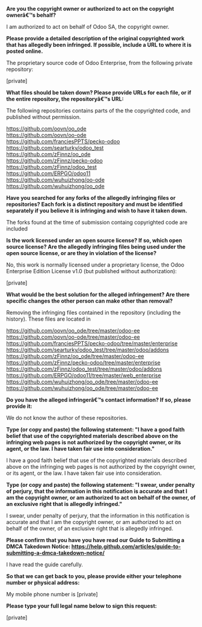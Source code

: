 **Are you the copyright owner or authorized to act on the copyright
ownerâ€™s behalf?**

I am authorized to act on behalf of Odoo SA, the copyright owner.

**Please provide a detailed description of the original copyrighted work
that has allegedly been infringed. If possible, include a URL to where
it is posted online.**

The proprietary source code of Odoo Enterprise, from the following
private repository:

[private]

**What files should be taken down? Please provide URLs for each file, or
if the entire repository, the repositoryâ€™s URL:**

The following repositories contains parts of the the copyrighted code,
and published without permission.

https://github.com/oovn/oo_ode  
https://github.com/oovn/oo-ode  
https://github.com/franciesPPTS/pecko-odoo  
https://github.com/searturky/odoo_test  
https://github.com/zFinnz/oo_ode  
https://github.com/zFinnz/pecko-odoo  
https://github.com/zFinnz/odoo_test  
https://github.com/ERPGO/odoo11  
https://github.com/wuhuizhong/oo-ode  
https://github.com/wuhuizhong/oo_ode  

**Have you searched for any forks of the allegedly infringing files or
repositories? Each fork is a distinct repository and must be identified
separately if you believe it is infringing and wish to have it taken down.**

The forks found at the time of submission containg copyrighted code are included

**Is the work licensed under an open source license? If so, which open
source license? Are the allegedly infringing files being used under the
open source license, or are they in violation of the license?**

No, this work is normally licensed under a proprietary license, the Odoo
Enterprise Edition License v1.0 (but published without authorization):

[private]

**What would be the best solution for the alleged infringement? Are
there specific changes the other person can make other than removal?**

Removing the infringing files contained in the repository (including
the history). These files are located in

https://github.com/oovn/oo_ode/tree/master/odoo-ee  
https://github.com/oovn/oo-ode/tree/master/odoo-ee  
https://github.com/franciesPPTS/pecko-odoo/tree/master/enterprise  
https://github.com/searturky/odoo_test/tree/master/odoo/addons  
https://github.com/zFinnz/oo_ode/tree/master/odoo-ee  
https://github.com/zFinnz/pecko-odoo/tree/master/enterprise  
https://github.com/zFinnz/odoo_test/tree/master/odoo/addons  
https://github.com/ERPGO/odoo11/tree/master/web_enterprise  
https://github.com/wuhuizhong/oo_ode/tree/master/odoo-ee  
https://github.com/wuhuizhong/oo_ode/tree/master/odoo-ee  

**Do you have the alleged infringerâ€™s contact information? If so, please
provide it:**

We do not know the author of these repositories.

**Type (or copy and paste) the following statement: &quot;I have a good faith
belief that use of the copyrighted materials described above on the
infringing web pages is not authorized by the copyright owner, or its
agent, or the law. I have taken fair use into consideration.&quot;**

I have a good faith belief that use of the copyrighted materials
described above on the infringing web pages is not authorized by the
copyright owner, or its agent, or the law. I have taken fair use into
consideration.

**Type (or copy and paste) the following statement: &quot;I swear, under
penalty of perjury, that the information in this notification is
accurate and that I am the copyright owner, or am authorized to act on
behalf of the owner, of an exclusive right that is allegedly infringed.&quot;**

I swear, under penalty of perjury, that the information in this
notification is accurate and that I am the copyright owner, or am
authorized to act on behalf of the owner, of an exclusive right that is
allegedly infringed.

**Please confirm that you have you have read our Guide to Submitting a
DMCA Takedown Notice:
https://help.github.com/articles/guide-to-submitting-a-dmca-takedown-notice/**

I have read the guide carefully.

**So that we can get back to you, please provide either your telephone
number or physical address:**

My mobile phone number is [private]

**Please type your full legal name below to sign this request:**

[private]
